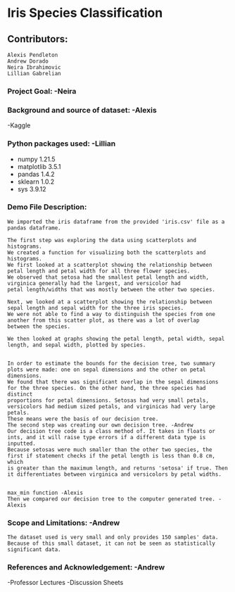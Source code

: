 # Iris Species Classification 

## Contributors:
    Alexis Pendleton
    Andrew Dorado
    Neira Ibrahimovic
    Lillian Gabrelian
### Project Goal: -Neira

### Background and source of dataset: -Alexis
  -Kaggle
  
### Python packages used: -Lillian
  - numpy 1.21.5
  - matplotlib 3.5.1
  - pandas 1.4.2
  - sklearn 1.0.2
  - sys 3.9.12
### Demo File Description:
    We imported the iris dataframe from the provided 'iris.csv' file as a pandas dataframe.
    
    The first step was exploring the data using scatterplots and histograms. 
    We created a function for visualizing both the scatterplots and histograms. 
    We first looked at a scatterplot showing the relationship between petal length and petal width for all three flower species.
    We observed that setosa had the smallest petal length and width, virginica generally had the largest, and versicolor had 
    petal length/widths that was mostly between the other two species. 
    
    Next, we looked at a scatterplot showing the relationship between sepal length and sepal width for the three iris species. 
    We were not able to find a way to distinguish the species from one another from this scatter plot, as there was a lot of overlap
    between the species. 
    
    We then looked at graphs showing the petal length, petal width, sepal length, and sepal width, plotted by species. 
  
    
    In order to estimate the bounds for the decision tree, two summary plots were made: one on sepal dimensions and the other on petal dimensions. 
    We found that there was significant overlap in the sepal dimensions for the three species. On the other hand, the three species had distinct
    proportions for petal dimensions. Setosas had very small petals, versicolors had medium sized petals, and virginicas had very large petals.
    These means were the basis of our decision tree.
    The second step was creating our own decision tree. -Andrew
    Our decision tree code is a class method of. It takes in floats or ints, and it will raise type errors if a different data type is inputted. 
    Because setosas were much smaller than the other two species, the first if statement checks if the petal length is less than 0.8 cm, which
    is greater than the maximum length, and returns 'setosa' if true. Then it differentiates between virginica and versicolors by petal widths.

    
    max_min function -Alexis
    Then we compared our decision tree to the computer generated tree. -Alexis
### Scope and Limitations: -Andrew
    The dataset used is very small and only provides 150 samples' data. Because of this small dataset, it can not be seen as statistically significant data.
    
### References and Acknowledgement: -Andrew
  -Professor Lectures
  -Discussion Sheets
